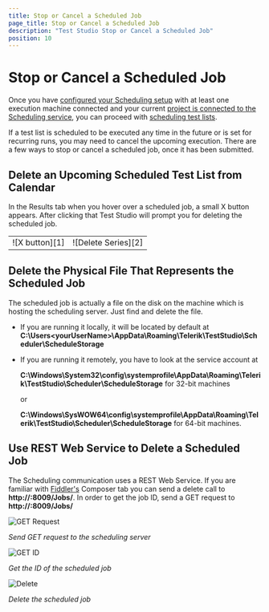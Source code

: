 ```yaml
---
title: Stop or Cancel a Scheduled Job
page_title: Stop or Cancel a Scheduled Job
description: "Test Studio Stop or Cancel a Scheduled Job"
position: 10
---
```

# Stop or Cancel a Scheduled Job

Once you have <a href="/features/scheduling-test-runs/multiple-machines-scheduling-setup/create-scheduling-server#configure-the-test-studio-scheduling-service" target="_blank">configured your Scheduling setup</a> with at least one execution machine connected and your current <a href="/features/scheduling-test-runs/connect-to-scheduling-server#schedule-tests-on-remote-execution-machines" target="_blank">project is connected to the Scheduling service</a>, you can proceed with <a href="/features/scheduling-test-runs/schedule-execution" target="_blank">scheduling test lists</a>.

If a test list is scheduled to be executed any time in the future or is set for recurring runs, you may need to cancel the upcoming execution. There are a few ways to stop or cancel a scheduled job, once it has been submitted.

## Delete an Upcoming Scheduled Test List from Calendar

In the Results tab when you hover over a scheduled job, a small X button appears. After clicking that Test Studio will prompt you for deleting the scheduled job.

<table id="no-table">
<tr>
<td>![X button][1]</td>
<td>![Delete Series][2]</td>
</tr>
<table>

## Delete the Physical File That Represents the Scheduled Job

The scheduled job is actually a file on the disk on the machine which is hosting the scheduling server. Just find and delete the file.

- If you are running it locally, it will be located by default at **C:\Users\<yourUserName>\AppData\Roaming\Telerik\TestStudio\Scheduler\ScheduleStorage** 

- If you are running it remotely, you have to look at the service account at

   	**C:\Windows\System32\config\systemprofile\AppData\Roaming\Telerik\TestStudio\Scheduler\ScheduleStorage** for 32-bit machines

   	or

   	**C:\Windows\SysWOW64\config\systemprofile\AppData\Roaming\Telerik\TestStudio\Scheduler\ScheduleStorage** for 64-bit machines.

## Use REST Web Service to Delete a Scheduled Job

The Scheduling communication uses a REST Web Service. If you are familiar with <a href="http://www.telerik.com/fiddler" target="_blank">Fiddler's</a> Composer tab you can send a delete call to **http://<yourserver>:8009/Jobs/<jobId>**. In order to get the job ID, send a GET request to **http://<yourserver>:8009/Jobs/**

![GET Request][3]

*Send GET request to the scheduling server*

![GET ID][4]

*Get the ID of the scheduled job*

![Delete][5]

*Delete the scheduled job*

[1]: /img/features/scheduling-test-runs/stop-cancel-scheduled-job/fig1.png
[2]: /img/features/scheduling-test-runs/stop-cancel-scheduled-job/fig2.png
[3]: /img/features/scheduling-test-runs/stop-cancel-scheduled-job/fig3.png
[4]: /img/features/scheduling-test-runs/stop-cancel-scheduled-job/fig4.png
[5]: /img/features/scheduling-test-runs/stop-cancel-scheduled-job/fig5.png
